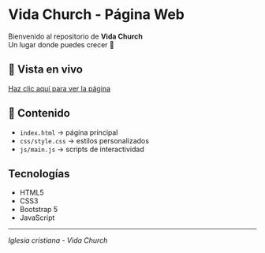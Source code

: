 # Vida Church - Página Web

 Bienvenido al repositorio de **Vida Church**  
Un lugar donde puedes crecer 🙌  

## 🚀 Vista en vivo
[Haz clic aquí para ver la página](https://jhon2705.github.io/igle/)

## 📂 Contenido
- `index.html` → página principal  
- `css/style.css` → estilos personalizados  
- `js/main.js` → scripts de interactividad  

## Tecnologías
- HTML5  
- CSS3  
- Bootstrap 5  
- JavaScript  

---
 *Iglesia cristiana - Vida Church*
 
 
